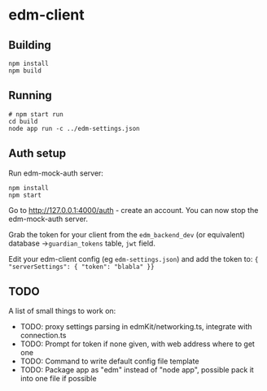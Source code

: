 ﻿# edm-client

## Building

```
npm install
npm build
```

## Running
```
# npm start run
cd build
node app run -c ../edm-settings.json
```

## Auth setup

Run edm-mock-auth server:
```
npm install
npm start
```

Go to http://127.0.0.1:4000/auth - create an account.
You can now stop the edm-mock-auth server.

Grab the token for your client from the `edm_backend_dev` (or equivalent) database
->`guardian_tokens` table, `jwt` field.

Edit your edm-client config (eg `edm-settings.json`) and add the token to:
 `{ "serverSettings": { "token": "blabla" }}`


## TODO

A list of small things to work on:

* TODO: proxy settings parsing in edmKit/networking.ts, integrate with connection.ts
* TODO: Prompt for token if none given, with web address where to get one
* TODO: Command to write default config file template
* TODO: Package app as "edm" instead of "node app", possible pack it into one file if possible
